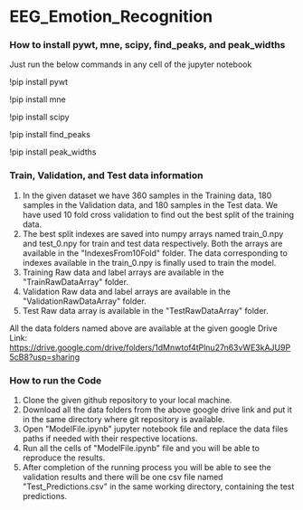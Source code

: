 # EEG_Emotion_Recognition


<!-- ### Software and Tools Requirements -->

<!-- 1. [Sklearn](https://scikit-learn.org/stable/)
2. [Pandas](https://pandas.pydata.org/)
3. [Numpy](https://numpy.org/)
4. [Scipy](https://scipy.org/)
5. [MNE](https://mne.tools/stable/index.html)
6. [Pywt](https://pywavelets.readthedocs.io/en/latest/)
7. [Matplotlib](https://matplotlib.org/) -->

### How to install pywt, mne, scipy, find_peaks, and peak_widths
Just run the below commands in any cell of the jupyter notebook

!pip install pywt

!pip install mne

!pip install scipy

!pip install find_peaks

!pip install peak_widths

### Train, Validation, and Test data information
1. In the given dataset we have 360 samples in the Training data, 180 samples in the Validation data, and 180 samples in the Test data. We have used 10 fold cross validation to find out the best split of the training data. 
2. The best split indexes are saved into numpy arrays named train_0.npy and test_0.npy for train and test data respectively. Both the arrays are available in the "IndexesFrom10Fold" folder. The data corresponding to indexes available in the train_0.npy is finally used to train the model.
4. Training Raw data and label arrays are available in the "TrainRawDataArray" folder.
5. Validation Raw data and label arrays are available in the "ValidationRawDataArray" folder.
6. Test Raw data array is available in the "TestRawDataArray" folder.

All the data folders named above are available at the given google Drive Link:
https://drive.google.com/drive/folders/1dMnwtof4tPlnu27n63vWE3kAJU9P5cB8?usp=sharing

### How to run the Code
1. Clone the given github repository to your local machine.
2. Download all the data folders from the above google drive link and put it in the same directory  where git repository is available. 
3. Open "ModelFile.ipynb" jupyter notebook file and replace the data files paths if needed with their respective locations.  
4. Run all the cells of "ModelFile.ipynb" file and you will be able to reproduce the results.
5. After completion of the running process you will be able to see the validation results and there will be one csv file named "Test_Predictions.csv" in the same working directory, containing the test predictions.
